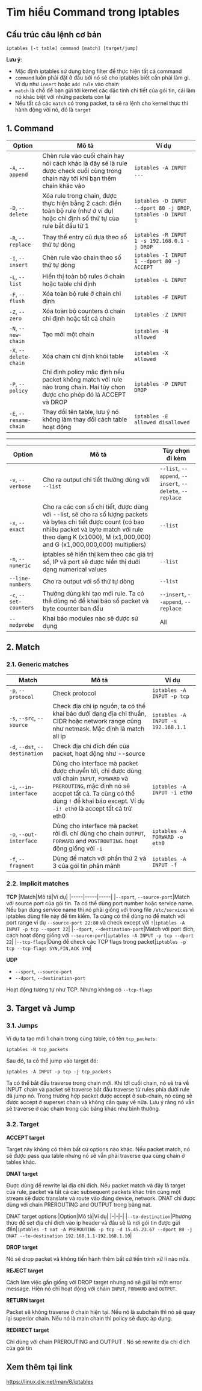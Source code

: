 # Tìm hiểu Command trong Iptables

## Cấu trúc câu lệnh cơ bản
```
iptables [-t table] command [match] [target/jump]
```

**Lưu ý**:
- Mặc định iptables sử dụng bảng filter để thực hiện tất cả command
- `command` luôn phải đặt ở đầu bởi nó sẽ cho iptables biết cần phải làm gì. Ví dụ như `insert` hoặc `add rule` vào chain
- `match` là chỗ để bạn gửi tới kernel các đặc tính chi tiết của gói tin, cái làm nó khác biệt với những packets còn lại
- Nếu tất cả các `match` có trong packet, ta sẽ ra lệnh cho kernel thực thi hành động với nó, đó là `target`

## 1. Command
|Option|Mô tả|Ví dụ|
|------|-----|-----|
|`-A`, `--append`|Chèn rule vào cuối chain hay nói cách khác là đây sẽ là rule được check cuối cùng trong chain này tới khi bạn thêm chain khác vào|`iptables -A INPUT ...`|
|`-D`, `--delete`|Xóa rule trong chain, được thực hiện bằng 2 cách: điền toàn bộ rule (như ở ví dụ) hoặc chỉ định số thứ tự của rule bắt đầu từ 1|`iptables -D INPUT --dport 80 -j DROP`, `iptables -D INPUT 1`|
|`-R`, `--replace`|Thay thế entry cũ dựa theo số thứ tự dòng|`iptables -R INPUT 1 -s 192.168.0.1 -j DROP`|
|`-I`, `--insert`|Chèn rule vào chain theo số thứ tự dòng|`iptables -I INPUT 1 --dport 80 -j ACCEPT`|
|`-L`, `--list`|Hiển thị toàn bộ rules ở chain hoặc table chỉ định|`iptables -L INPUT`|
|`-F`, `--flush`|Xóa toàn bộ rule ở chain chỉ định|`iptables -F INPUT`|
|`-Z`, `--zero`|Xóa toàn bộ counters ở chain chỉ định hoặc tất cả chain|`iptables -Z INPUT`|
|`-N`, `--new-chain`|Tạo mới một chain|`iptables -N allowed`|
|`-X`, `--delete-chain`|Xóa chain chỉ định khỏi table|`iptables -X allowed`|
|`-P`, `--policy`|Chỉ định policy mặc định nếu packet không match với rule nào trong chain. Hai tùy chọn được cho phép đó là ACCEPT và DROP|`iptables -P INPUT DROP`|
|`-E`, `--rename-chain`|Thay đổi tên table, lưu ý nó không làm thay đổi cách table hoạt động|`iptables -E allowed disallowed`|

----

|Option|Mô tả|Tùy chọn đi kèm|
|------|-----|---------------|
|`-v`, `--verbose`|Cho ra output chi tiết thường dùng với `--list`|`--list`, `--append`, `--insert`, `--delete`, `--replace`|
|`-x`, `--exact`|Cho ra các con số chi tiết, được dùng với --list, sẽ cho ra số lượng packets và bytes chi tiết được count (có bao nhiêu packet và byte match với rule theo dạng K (x1000), M (x1,000,000) and G (x1,000,000,000) multipliers)|`--list`|
|`-n`, `--numeric`|iptables sẽ hiển thị kèm theo các giá trị số, IP và port sẽ được hiển thị dưới dạng numerical values|`--list`|
|`--line-numbers`|Cho ra output với số thứ tự dòng|`--list`|
|`-c`, `--set-counters`|Thường dùng khi tạo mới rule. Ta có thể dùng nó để khai báo số packet và byte counter ban đầu|`--insert`, `--append`, `--replace`|
|`--modprobe`|Khai báo modules nào sẽ được sử dụng|All|

## 2. Match
### 2.1. Generic matches

|Match|Mô tả|Ví dụ|
|-----|-----|-----|
|`-p`, `--protocol`|Check protocol|`iptables -A INPUT -p tcp`|
|`-s`, `--src`, `--source`|Check địa chỉ ip nguồn, ta có thể khai báo dưới dạng địa chỉ thuần, CIDR hoặc network range cũng như netmask. Mặc định là match all ip|`iptables -A INPUT -s 192.168.1.1`|
|`-d`, `--dst`, `--destination`|Check địa chỉ đích đến của packet, hoạt động như --source||
|`-i`, `--in-interface`	|Dùng cho interface mà packet được chuyển tới, chỉ được dùng với chain `INPUT`, `FORWARD` và `PREROUTING`, mặc định nó sẽ accpet tất cả. Ta cũng có thể dùng `!` để khai báo except. Ví dụ `-i! eth0` là accept tất cả trừ eth0|`iptables -A INPUT -i eth0`|
|`-o`, `--out-interface`|Dùng cho interface mà packet rời đi. chỉ dùng cho chain `OUTPUT`, `FORWARD` and `POSTROUTING`. hoạt động giống với `-i`|`iptables -A FORWARD -o eth0`|
|`-f`, `--fragment`|Dùng để match với phần thứ 2 và 3 của gói tin phân mảnh|`iptables -A INPUT -f`|

### 2.2. Implicit matches
**TCP**
|Match|Mô tả|Ví dụ|
|-----|-----|-----|
|`--sport`, `--source-port`|Match với source port của gói tin. Ta có thể dùng port number hoặc service name. Nếu bạn dùng service name thì nó phải giống với trong file `/etc/services` vì iptables dùng file này để tìm kiếm. Ta cũng có thể dùng nó để match với port range ví dụ `--source-port 22:80` và check except với `!`|`iptables -A INPUT -p tcp --sport 22`|
|`--dport`, `--destination-port`|Match với port đích, cách hoạt động giống với `--source-port`|`iptables -A INPUT -p tcp --dport 22`|
|`--tcp-flags`|Dùng để check các TCP flags trong packet|`iptables -p tcp --tcp-flags SYN,FIN,ACK SYN`|

**UDP**
- `--sport`, `--source-port`
- `--dport`, `--destination-port`

Hoạt động tương tự như TCP. Nhưng không có `--tcp-flags`

## 3. Target và Jump
### 3.1. Jumps
Ví dụ ta tạo mới 1 chain trong cùng table, có tên `tcp_packets`:
```
iptables -N tcp_packets
```

Sau đó, ta có thể jump vào target đó:
```
iptables -A INPUT -p tcp -j tcp_packets
```

Ta có thể bắt đầu traverse trong chain mới. Khi tới cuối chain, nó sẽ trả về INPUT chain và packet sẽ traverse bắt đầu traverse từ rules phía dưới rule đã jump nó. Trong trường hợp packet được accept ở sub-chain, nó cũng sẽ được accept ở superset chain và không cần quay về nữa. Lưu ý rằng nó vẫn sẽ traverse ở các chain trong các bảng khác như bình thường.

### 3.2. Target
**ACCEPT target**

Target này không có thêm bất cứ options nào khác. Nếu packet match, nó sẽ được pass qua table nhưng nó sẽ vẫn phải traverse qua cùng chain ở tables khác.

**DNAT target**

Được dùng để rewrite lại địa chỉ đích. Nếu packet match và đây là target của rule, packet và tất cả các subsequent packets khác trên cùng một stream sẽ được translate và route vào đúng device, network. DNAT chỉ được dùng với chain PREROUTING and OUTPUT trong bảng nat.

DNAT target options
|Option|Mô tả|Ví dụ|
|-|-|-|
|`--to-destination`|Phương thức để set địa chỉ đích vào ip header và đâu sẽ là nơi gói tin được gửi đến|`iptables -t nat -A PREROUTING -p tcp -d 15.45.23.67 --dport 80 -j DNAT --to-destination 192.168.1.1-192.168.1.10`|

**DROP target**

Nó sẽ drop packet và không tiến hành thêm bất cứ tiến trình xử lí nào nữa.

**REJECT target**

Cách làm việc gần giống với DROP target nhưng nó sẽ gửi lại một error message. Hiện nó chỉ hoạt động với chain `INPUT`, `FORWARD` and `OUTPUT`.

**RETURN target**

Packet sẽ không traverse ở chain hiện tại. Nếu nó là subchain thì nó sẽ quay lại superior chain. Nếu nó là main chain thì policy sẽ được áp dụng.

**REDIRECT target**

Chỉ dùng với chain PREROUTING and OUTPUT . Nó sẽ rewrite địa chỉ đích của gói tin


## Xem thêm tại link
https://linux.die.net/man/8/iptables